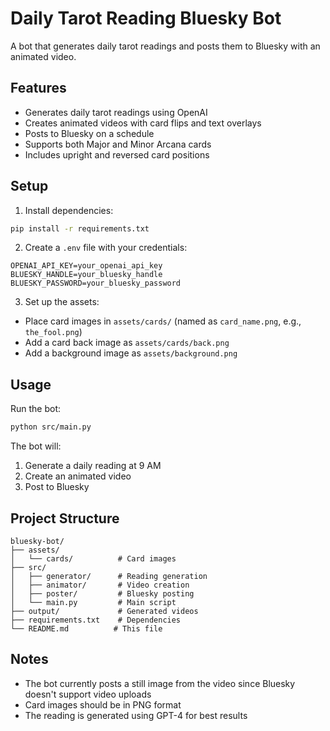 # Daily Tarot Reading Bluesky Bot

A bot that generates daily tarot readings and posts them to Bluesky with an animated video.

## Features

- Generates daily tarot readings using OpenAI
- Creates animated videos with card flips and text overlays
- Posts to Bluesky on a schedule
- Supports both Major and Minor Arcana cards
- Includes upright and reversed card positions

## Setup

1. Install dependencies:
```bash
pip install -r requirements.txt
```

2. Create a `.env` file with your credentials:
```
OPENAI_API_KEY=your_openai_api_key
BLUESKY_HANDLE=your_bluesky_handle
BLUESKY_PASSWORD=your_bluesky_password
```

3. Set up the assets:
- Place card images in `assets/cards/` (named as `card_name.png`, e.g., `the_fool.png`)
- Add a card back image as `assets/cards/back.png`
- Add a background image as `assets/background.png`

## Usage

Run the bot:
```bash
python src/main.py
```

The bot will:
1. Generate a daily reading at 9 AM
2. Create an animated video
3. Post to Bluesky

## Project Structure

```
bluesky-bot/
├── assets/
│   └── cards/          # Card images
├── src/
│   ├── generator/      # Reading generation
│   ├── animator/       # Video creation
│   ├── poster/         # Bluesky posting
│   └── main.py         # Main script
├── output/             # Generated videos
├── requirements.txt    # Dependencies
└── README.md          # This file
```

## Notes

- The bot currently posts a still image from the video since Bluesky doesn't support video uploads
- Card images should be in PNG format
- The reading is generated using GPT-4 for best results 